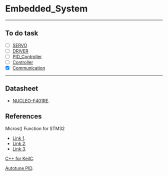 # Embedded_System

---
## To do task 
- [ ] [SERVO]()
- [ ] [DRIVER]()
- [ ] [PID_Controller]()
- [ ] [Controller]()
- [x] [Communication]()
---

## Datasheet
- [NUCLEO-F401RE](https://os.mbed.com/platforms/ST-Nucleo-F446RE/).

## References
Micros() Function for STM32
- [Link 1](https://linhkienhdshop.com/blogs/lap-trinh-arm-stm32/lap-trinh-system-tick-stm32).
- [Link 2](http://micromouseusa.com/?p=296).
- [Link 3](https://stackoverflow.com/questions/37375602/arduino-millis-in-stm32).

[C++ for KeilC](https://www.youtube.com/watch?v=I-el4HVXsxg).

[Autotune PID](https://github.com/jackw01/arduino-pid-autotuner).